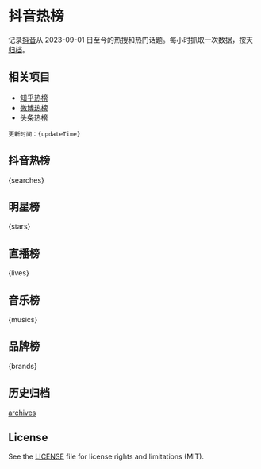 # 抖音热榜

记录[抖音](https://www.douyin.com)从 2023-09-01 日至今的热搜和热门话题。每小时抓取一次数据，按天[归档](archives)。

## 相关项目

- [知乎热榜](https://github.com/hotarchives/zhihu)
- [微博热榜](https://github.com/hotarchives/weibo)
- [头条热榜](https://github.com/hotarchives/toutiao)


`更新时间：{updateTime}`

## 抖音热榜

{searches}

## 明星榜

{stars}

## 直播榜

{lives}

## 音乐榜

{musics}

## 品牌榜

{brands}

## 历史归档

[archives](archives)

## License

See the [LICENSE](LICENSE) file for license rights and limitations (MIT).
